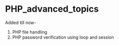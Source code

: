 # PHP_advanced_topics
Added till now-
1. PHP file handling
2. PHP password verification using loop and session

